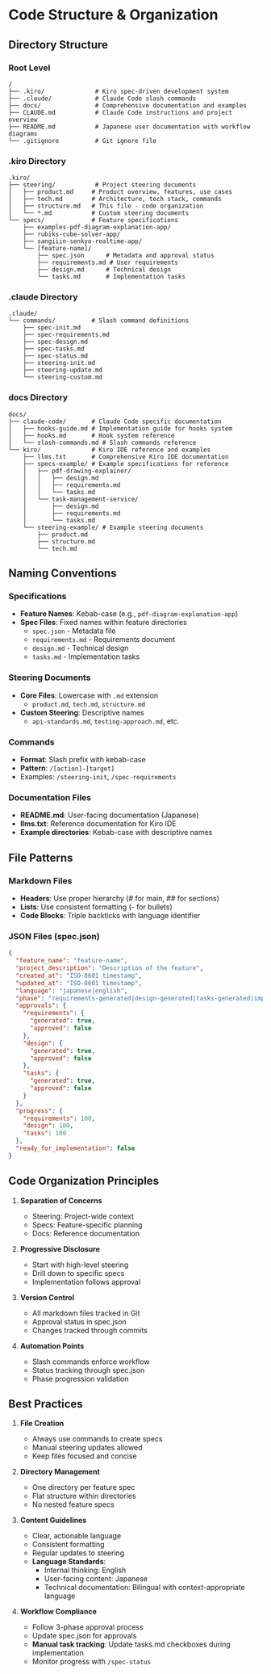 # Code Structure & Organization

## Directory Structure

### Root Level
```
/
├── .kiro/              # Kiro spec-driven development system
├── .claude/            # Claude Code slash commands
├── docs/               # Comprehensive documentation and examples
├── CLAUDE.md           # Claude Code instructions and project overview
├── README.md           # Japanese user documentation with workflow diagrams
└── .gitignore          # Git ignore file
```

### .kiro Directory
```
.kiro/
├── steering/           # Project steering documents
│   ├── product.md     # Product overview, features, use cases
│   ├── tech.md        # Architecture, tech stack, commands
│   ├── structure.md   # This file - code organization
│   └── *.md           # Custom steering documents
└── specs/             # Feature specifications
    ├── examples-pdf-diagram-explanation-app/
    ├── rubiks-cube-solver-app/
    ├── sangiiin-senkyo-realtime-app/
    └── [feature-name]/
        ├── spec.json      # Metadata and approval status
        ├── requirements.md # User requirements
        ├── design.md      # Technical design
        └── tasks.md       # Implementation tasks
```

### .claude Directory
```
.claude/
└── commands/          # Slash command definitions
    ├── spec-init.md
    ├── spec-requirements.md
    ├── spec-design.md
    ├── spec-tasks.md
    ├── spec-status.md
    ├── steering-init.md
    ├── steering-update.md
    └── steering-custom.md
```

### docs Directory
```
docs/
├── claude-code/       # Claude Code specific documentation
│   ├── hooks-guide.md # Implementation guide for hooks system
│   ├── hooks.md       # Hook system reference
│   └── slash-commands.md # Slash commands reference
└── kiro/              # Kiro IDE reference and examples
    ├── llms.txt       # Comprehensive Kiro IDE documentation
    ├── specs-example/ # Example specifications for reference
    │   ├── pdf-drawing-explainer/
    │   │   ├── design.md
    │   │   ├── requirements.md
    │   │   └── tasks.md
    │   └── task-management-service/
    │       ├── design.md
    │       ├── requirements.md
    │       └── tasks.md
    └── steering-example/ # Example steering documents
        ├── product.md
        ├── structure.md
        └── tech.md
```

## Naming Conventions

### Specifications
- **Feature Names**: Kebab-case (e.g., `pdf-diagram-explanation-app`)
- **Spec Files**: Fixed names within feature directories
  - `spec.json` - Metadata file
  - `requirements.md` - Requirements document
  - `design.md` - Technical design
  - `tasks.md` - Implementation tasks

### Steering Documents
- **Core Files**: Lowercase with `.md` extension
  - `product.md`, `tech.md`, `structure.md`
- **Custom Steering**: Descriptive names
  - `api-standards.md`, `testing-approach.md`, etc.

### Commands
- **Format**: Slash prefix with kebab-case
- **Pattern**: `/[action]-[target]`
- Examples: `/steering-init`, `/spec-requirements`

### Documentation Files
- **README.md**: User-facing documentation (Japanese)
- **llms.txt**: Reference documentation for Kiro IDE
- **Example directories**: Kebab-case with descriptive names

## File Patterns

### Markdown Files
- **Headers**: Use proper hierarchy (# for main, ## for sections)
- **Lists**: Use consistent formatting (- for bullets)
- **Code Blocks**: Triple backticks with language identifier

### JSON Files (spec.json)
```json
{
  "feature_name": "feature-name",
  "project_description": "Description of the feature",
  "created_at": "ISO-8601 timestamp",
  "updated_at": "ISO-8601 timestamp",
  "language": "japanese|english",
  "phase": "requirements-generated|design-generated|tasks-generated|implementation",
  "approvals": {
    "requirements": {
      "generated": true,
      "approved": false
    },
    "design": {
      "generated": true,
      "approved": false
    },
    "tasks": {
      "generated": true,
      "approved": false
    }
  },
  "progress": {
    "requirements": 100,
    "design": 100,
    "tasks": 100
  },
  "ready_for_implementation": false
}
```

## Code Organization Principles

1. **Separation of Concerns**
   - Steering: Project-wide context
   - Specs: Feature-specific planning
   - Docs: Reference documentation

2. **Progressive Disclosure**
   - Start with high-level steering
   - Drill down to specific specs
   - Implementation follows approval

3. **Version Control**
   - All markdown files tracked in Git
   - Approval status in spec.json
   - Changes tracked through commits

4. **Automation Points**
   - Slash commands enforce workflow
   - Status tracking through spec.json
   - Phase progression validation

## Best Practices

1. **File Creation**
   - Always use commands to create specs
   - Manual steering updates allowed
   - Keep files focused and concise

2. **Directory Management**
   - One directory per feature spec
   - Flat structure within directories
   - No nested feature specs

3. **Content Guidelines**
   - Clear, actionable language
   - Consistent formatting
   - Regular updates to steering
   - **Language Standards**:
     - Internal thinking: English
     - User-facing content: Japanese
     - Technical documentation: Bilingual with context-appropriate language

4. **Workflow Compliance**
   - Follow 3-phase approval process
   - Update spec.json for approvals
   - **Manual task tracking**: Update tasks.md checkboxes during implementation
   - Monitor progress with `/spec-status`